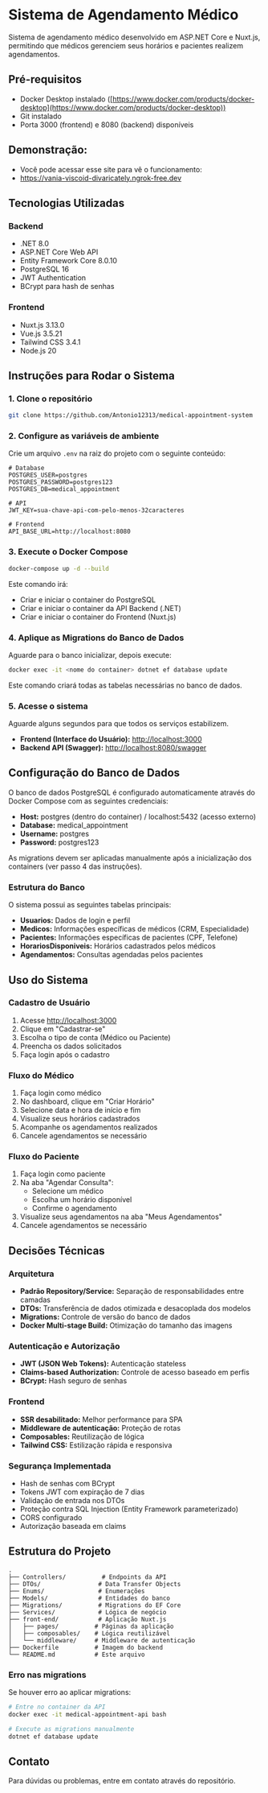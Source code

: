 # Sistema de Agendamento Médico

Sistema de agendamento médico desenvolvido em ASP.NET Core e Nuxt.js, permitindo que médicos gerenciem seus horários e pacientes realizem agendamentos.

## Pré-requisitos

- Docker Desktop instalado ([https://www.docker.com/products/docker-desktop](https://www.docker.com/products/docker-desktop))
- Git instalado
- Porta 3000 (frontend) e 8080 (backend) disponíveis

## Demonstração: 
- Você pode acessar esse site para vê o funcionamento:
- https://vania-viscoid-divaricately.ngrok-free.dev

## Tecnologias Utilizadas

### Backend
- .NET 8.0
- ASP.NET Core Web API
- Entity Framework Core 8.0.10
- PostgreSQL 16
- JWT Authentication
- BCrypt para hash de senhas

### Frontend
- Nuxt.js 3.13.0
- Vue.js 3.5.21
- Tailwind CSS 3.4.1
- Node.js 20

## Instruções para Rodar o Sistema

### 1. Clone o repositório

```bash
git clone https://github.com/Antonio12313/medical-appointment-system
```

### 2. Configure as variáveis de ambiente

Crie um arquivo `.env` na raiz do projeto com o seguinte conteúdo:

```env
# Database
POSTGRES_USER=postgres
POSTGRES_PASSWORD=postgres123
POSTGRES_DB=medical_appointment

# API
JWT_KEY=sua-chave-api-com-pelo-menos-32caracteres

# Frontend
API_BASE_URL=http://localhost:8080
```

### 3. Execute o Docker Compose

```bash
docker-compose up -d --build
```

Este comando irá:
- Criar e iniciar o container do PostgreSQL
- Criar e iniciar o container da API Backend (.NET)
- Criar e iniciar o container do Frontend (Nuxt.js)

### 4. Aplique as Migrations do Banco de Dados

Aguarde para o banco inicializar, depois execute:

```bash
docker exec -it <nome do container> dotnet ef database update
```

Este comando criará todas as tabelas necessárias no banco de dados.

### 5. Acesse o sistema

Aguarde alguns segundos para que todos os serviços estabilizem.

- **Frontend (Interface do Usuário):** [http://localhost:3000](http://localhost:3000)
- **Backend API (Swagger):** [http://localhost:8080/swagger](http://localhost:8080/swagger)

## Configuração do Banco de Dados

O banco de dados PostgreSQL é configurado automaticamente através do Docker Compose com as seguintes credenciais:

- **Host:** postgres (dentro do container) / localhost:5432 (acesso externo)
- **Database:** medical_appointment
- **Username:** postgres
- **Password:** postgres123

As migrations devem ser aplicadas manualmente após a inicialização dos containers (ver passo 4 das instruções).

### Estrutura do Banco

O sistema possui as seguintes tabelas principais:
- **Usuarios:** Dados de login e perfil
- **Medicos:** Informações específicas de médicos (CRM, Especialidade)
- **Pacientes:** Informações específicas de pacientes (CPF, Telefone)
- **HorariosDisponiveis:** Horários cadastrados pelos médicos
- **Agendamentos:** Consultas agendadas pelos pacientes

## Uso do Sistema

### Cadastro de Usuário

1. Acesse [http://localhost:3000](http://localhost:3000)
2. Clique em "Cadastrar-se"
3. Escolha o tipo de conta (Médico ou Paciente)
4. Preencha os dados solicitados
5. Faça login após o cadastro

### Fluxo do Médico

1. Faça login como médico
2. No dashboard, clique em "Criar Horário"
3. Selecione data e hora de início e fim
4. Visualize seus horários cadastrados
5. Acompanhe os agendamentos realizados
6. Cancele agendamentos se necessário

### Fluxo do Paciente

1. Faça login como paciente
2. Na aba "Agendar Consulta":
    - Selecione um médico
    - Escolha um horário disponível
    - Confirme o agendamento
3. Visualize seus agendamentos na aba "Meus Agendamentos"
4. Cancele agendamentos se necessário

## Decisões Técnicas

### Arquitetura

- **Padrão Repository/Service:** Separação de responsabilidades entre camadas
- **DTOs:** Transferência de dados otimizada e desacoplada dos modelos
- **Migrations:** Controle de versão do banco de dados
- **Docker Multi-stage Build:** Otimização do tamanho das imagens

### Autenticação e Autorização

- **JWT (JSON Web Tokens):** Autenticação stateless
- **Claims-based Authorization:** Controle de acesso baseado em perfis
- **BCrypt:** Hash seguro de senhas

### Frontend

- **SSR desabilitado:** Melhor performance para SPA
- **Middleware de autenticação:** Proteção de rotas
- **Composables:** Reutilização de lógica
- **Tailwind CSS:** Estilização rápida e responsiva

### Segurança Implementada

- Hash de senhas com BCrypt
- Tokens JWT com expiração de 7 dias
- Validação de entrada nos DTOs
- Proteção contra SQL Injection (Entity Framework parameterizado)
- CORS configurado
- Autorização baseada em claims

## Estrutura do Projeto

```
.
├── Controllers/          # Endpoints da API
├── DTOs/                # Data Transfer Objects
├── Enums/               # Enumerações
├── Models/              # Entidades do banco
├── Migrations/          # Migrations do EF Core
├── Services/            # Lógica de negócio
├── front-end/           # Aplicação Nuxt.js
│   ├── pages/          # Páginas da aplicação
│   ├── composables/    # Lógica reutilizável
│   └── middleware/     # Middleware de autenticação
├── Dockerfile          # Imagem do backend
└── README.md           # Este arquivo
```
### Erro nas migrations

Se houver erro ao aplicar migrations:

```bash
# Entre no container da API
docker exec -it medical-appointment-api bash

# Execute as migrations manualmente
dotnet ef database update
```

## Contato

Para dúvidas ou problemas, entre em contato através do repositório.
